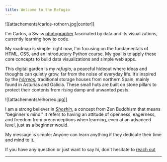 ```yaml
---
title: Welcome to the Refugio
---
```

![[attachements/carlos-rothorn.jpg|center]]

I'm Carlos, a Swiss [photographer](http://www.faustkeil.ch) fascinated by data and its visualizations, currently learning how to code.

My roadmap is simple: right now, I'm focusing on the fundamentals of HTML, CSS, and an introductory Python course. My goal is to apply these core concepts to build data visualizations and simple web apps.

This digital garden is my _refugio_, a peaceful hideout where ideas and thoughts can quietly grow, far from the noise of everyday life. It’s inspired by the [_hórreos_](https://en.wikipedia.org/wiki/H%C3%B3rreo), traditional storage houses from northern Spain, mainly found in Asturias and Galicia. These small huts are built on stone pillars to protect their contents from rising damp and unwanted pests.

![[attachements/elhorreo.jpg]]

I am a strong believer in [_Shoshin_](https://en.wikipedia.org/wiki/Shoshin), a concept from Zen Buddhism that means "beginner's mind." It refers to having an attitude of openness, eagerness, and freedom from preconceptions when learning, even at an advanced level, just as a beginner would.

My message is simple: Anyone can learn anything if they dedicate their time and mind to it.

If you have any question or just want to say hi, don't hesitate to [reach out](mailto:hi@carlosmeyer.com)

---



